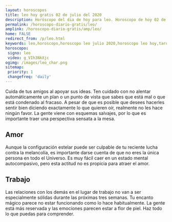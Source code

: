 ```yaml
---
layout: horoscopos
title: leo hoy gratis 02 de julio del 2020 
description: Horóscopo del dia de hoy para leo. Horoscopo de hoy 02 de julio del 2020. Las predicciones de amor, trabajo, vida personal gratis.
permalink: /horoscopo-diario-gratis/leo/
amplink: /horoscopo-diario-gratis/amp/leo/
home: FALSE
redirect_from: /p/leo.html
keywords: leo,horoscopo,horoscopo leo julio 2020,horoscopo leo hoy,tarot leo julio 2020,horoscopo leo,tarot leo hoy,horoscopo de hoy,horoscopo diario,tarot del amor,horoscopo de hoy leo,horoscopo diario del tarot, Horoscopo de hoy leo 02 de julio del 2020,horóscopo del día,signos zodiacales 2020, el horoscopo de hoy
horoscopo:
 signo: leo
 video: g_VIh3NkXjc
ogimg: /images/leo_char.png
sitemap:
 priority: 1
 changefreq: 'daily'
---
```



Cuida de tus amigos al apoyar sus ideas. Ten cuidado con no alentar automáticamente un plan o un punto de vista que sabes que está mal o que está condenado al fracaso. A pesar de que es posible que desees hacerles sentir bien diciendo exactamente lo que quieren oír, realmente no les hace ningún favor. La gente viene con esquemas salvajes, por lo que es importante traer una perspectiva sensata a la mesa.

## Amor

Aunque la configuración estelar puede ser culpable de tu reciente lucha contra la melancolía, es importante darse cuenta de que no eres la única persona en todo el Universo. Es muy fácil caer en un estado mental autocompasivo, pero esta actitud no es propicia para atraer el amor.

## Trabajo

Las relaciones con los demás en el lugar de trabajo no van a ser especialmente sólidas durante las próximas tres semanas. Tu encanto mágico parece no estar funcionando como lo hace habitualmente. La gente está más reservada y las emociones parecen estar a flor de piel. Haz todo lo que puedas para comprender.